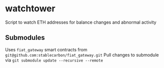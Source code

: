 # watchtower
Script to watch ETH addresses for balance changes and abnormal activity

## Submodules
Uses `fiat_gateway` smart contracts from `git@github.com:stablecarbon/fiat_gateway.git`
Pull changes to submodule via `git submodule update --recursive --remote`
